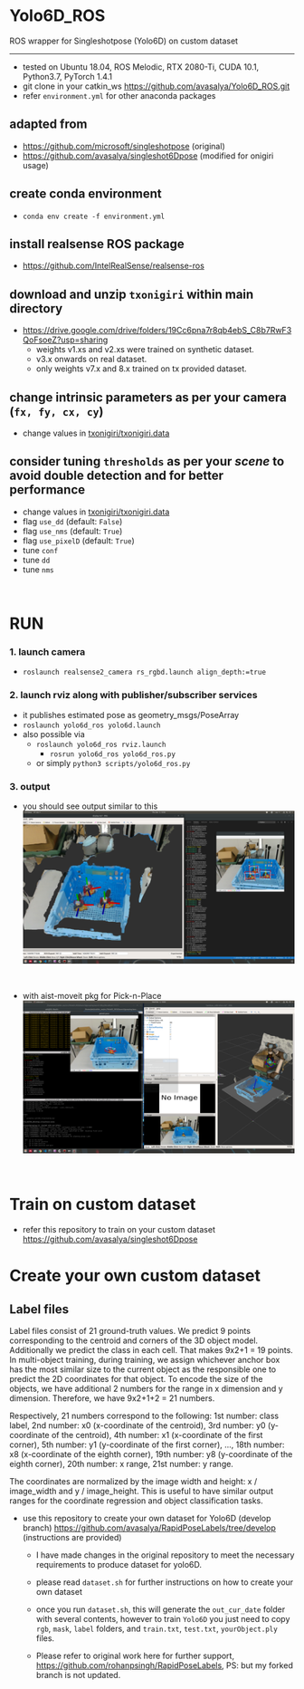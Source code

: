 # Yolo6D_ROS
ROS wrapper for Singleshotpose (Yolo6D) on custom dataset

****
* tested on Ubuntu 18.04, ROS Melodic, RTX 2080-Ti, CUDA 10.1, Python3.7, PyTorch 1.4.1
* git clone in your catkin_ws https://github.com/avasalya/Yolo6D_ROS.git
* refer `environment.yml` for other anaconda packages

## adapted from
* https://github.com/microsoft/singleshotpose (original)
* https://github.com/avasalya/singleshot6Dpose (modified for onigiri usage)

## create conda environment
* `conda env create -f environment.yml`
<!-- * install following lib manually
`open3d`,
`rospkg`,
`chainer_mask_rcn`,
`pyrealsense2` -->

## install realsense ROS package
* https://github.com/IntelRealSense/realsense-ros

## download and unzip `txonigiri` within main directory
* https://drive.google.com/drive/folders/19Cc6pna7r8qb4ebS_C8b7RwF3QoFsoeZ?usp=sharing
	* weights v1.xs and v2.xs were trained on synthetic dataset.
  * v3.x onwards on real dataset.
  * only weights v7.x and 8.x trained on tx provided dataset.

## change intrinsic parameters as per your camera (`fx, fy, cx, cy`)
* change values in [txonigiri/txonigiri.data](https://github.com/avasalya/Yolo6D_ROS/blob/main/txonigiri/txonigiri.data)


## consider tuning `thresholds` as per your *scene* to avoid double detection and for better performance
* change values in [txonigiri/txonigiri.data](https://github.com/avasalya/Yolo6D_ROS/blob/main/txonigiri/txonigiri.data)
* flag `use_dd` (default: `False`)
* flag `use_nms` (default: `True`)
* flag `use_pixelD` (default: `True`)
* tune `conf`
* tune `dd`
* tune `nms`


<br />

# RUN
### 1. launch camera
* `roslaunch realsense2_camera rs_rgbd.launch align_depth:=true`

### 2. launch rviz along with publisher/subscriber services
*  it publishes estimated pose as geometry_msgs/PoseArray
* `roslaunch yolo6d_ros yolo6d.launch`
*  also possible via
	* `roslaunch yolo6d_ros rviz.launch`
    	* `rosrun yolo6d_ros yolo6d_ros.py`
    * or simply `python3 scripts/yolo6d_ros.py`


### 3. output
* you should see output similar to this
![Alt text](img/yolo6dpose.png?raw=true "yolo6d pose")

<br />

* with aist-moveit pkg for Pick-n-Place
![Alt text](img/onigiripick.png?raw=true "yolo6d pose")


<br />

# Train on custom dataset
* refer this repository to train on your custom dataset https://github.com/avasalya/singleshot6Dpose

# Create your own custom dataset
## Label files

 Label files consist of 21 ground-truth values. We predict 9 points corresponding to the centroid and corners of the 3D object model. Additionally we predict the class in each cell. That makes 9x2+1 = 19 points. In multi-object training, during training, we assign whichever anchor box has the most similar size to the current object as the responsible one to predict the 2D coordinates for that object. To encode the size of the objects, we have additional 2 numbers for the range in x dimension and y dimension. Therefore, we have 9x2+1+2 = 21 numbers.

Respectively, 21 numbers correspond to the following: 1st number: class label, 2nd number: x0 (x-coordinate of the centroid), 3rd number: y0 (y-coordinate of the centroid), 4th number: x1 (x-coordinate of the first corner), 5th number: y1 (y-coordinate of the first corner), ..., 18th number: x8 (x-coordinate of the eighth corner), 19th number: y8 (y-coordinate of the eighth corner), 20th number: x range, 21st number: y range.

The coordinates are normalized by the image width and height: x / image_width and y / image_height. This is useful to have similar output ranges for the coordinate regression and object classification tasks.

* use this repository to create your own dataset for Yolo6D (develop branch) https://github.com/avasalya/RapidPoseLabels/tree/develop (instructions are provided)

   * I have made changes in the original repository to meet the necessary requirements to produce dataset for yolo6D.

  * please read `dataset.sh` for further instructions on how to create your own dataset

  * once you run `dataset.sh`, this will generate the `out_cur_date` folder with several contents, however to train `Yolo6D` you just need to copy `rgb`, `mask`, `label` folders, and `train.txt`, `test.txt`, `yourObject.ply` files.

  * Please refer to original work here for further support, https://github.com/rohanpsingh/RapidPoseLabels, PS: but my forked branch is not updated.

<!-- <br />
# Known issues -->
